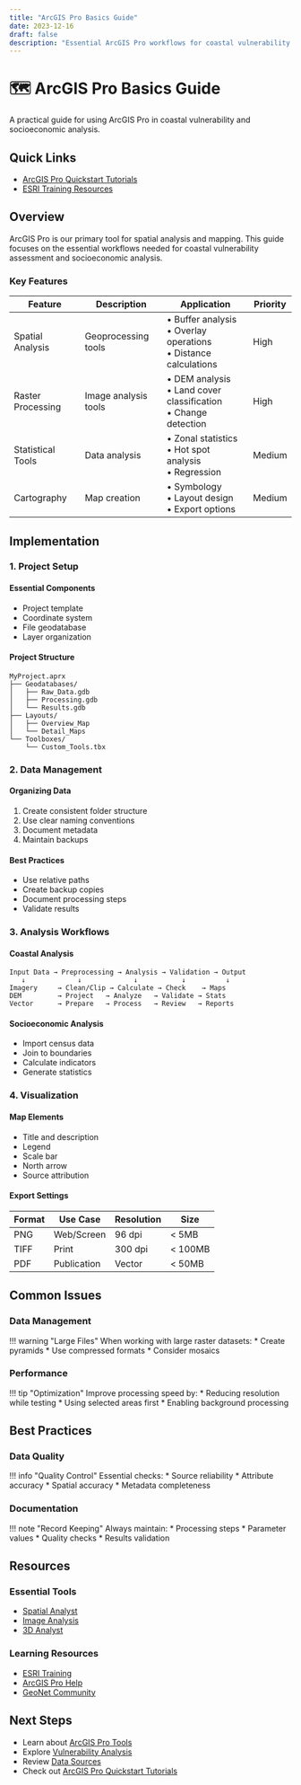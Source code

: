 ```yaml
---
title: "ArcGIS Pro Basics Guide"
date: 2023-12-16
draft: false
description: "Essential ArcGIS Pro workflows for coastal vulnerability analysis"
---
```


# 🗺️ ArcGIS Pro Basics Guide

A practical guide for using ArcGIS Pro in coastal vulnerability and socioeconomic analysis.

## Quick Links
* [ArcGIS Pro Quickstart Tutorials](https://pro.arcgis.com/en/pro-app/latest/get-started/pro-quickstart-tutorials.htm)
* [ESRI Training Resources](https://www.esri.com/training/)

## Overview

ArcGIS Pro is our primary tool for spatial analysis and mapping. This guide focuses on the essential workflows needed for coastal vulnerability assessment and socioeconomic analysis.

### Key Features

| Feature | Description | Application | Priority |
|---------|-------------|-------------|-----------|
| Spatial Analysis | Geoprocessing tools | • Buffer analysis<br>• Overlay operations<br>• Distance calculations | High |
| Raster Processing | Image analysis tools | • DEM analysis<br>• Land cover classification<br>• Change detection | High |
| Statistical Tools | Data analysis | • Zonal statistics<br>• Hot spot analysis<br>• Regression | Medium |
| Cartography | Map creation | • Symbology<br>• Layout design<br>• Export options | Medium |

## Implementation

### 1. Project Setup

#### Essential Components
* Project template
* Coordinate system
* File geodatabase
* Layer organization

#### Project Structure
```plaintext
MyProject.aprx
├── Geodatabases/
│   ├── Raw_Data.gdb
│   ├── Processing.gdb
│   └── Results.gdb
├── Layouts/
│   ├── Overview_Map
│   └── Detail_Maps
└── Toolboxes/
    └── Custom_Tools.tbx
```

### 2. Data Management

#### Organizing Data
1. Create consistent folder structure
2. Use clear naming conventions
3. Document metadata
4. Maintain backups

#### Best Practices
* Use relative paths
* Create backup copies
* Document processing steps
* Validate results

### 3. Analysis Workflows

#### Coastal Analysis
```plaintext
Input Data → Preprocessing → Analysis → Validation → Output
   ↓             ↓             ↓           ↓          ↓
Imagery     → Clean/Clip → Calculate → Check    → Maps
DEM         → Project   → Analyze   → Validate → Stats
Vector      → Prepare   → Process   → Review   → Reports
```

#### Socioeconomic Analysis
* Import census data
* Join to boundaries
* Calculate indicators
* Generate statistics

### 4. Visualization

#### Map Elements
* Title and description
* Legend
* Scale bar
* North arrow
* Source attribution

#### Export Settings
| Format | Use Case | Resolution | Size |
|--------|----------|------------|------|
| PNG | Web/Screen | 96 dpi | < 5MB |
| TIFF | Print | 300 dpi | < 100MB |
| PDF | Publication | Vector | < 50MB |

## Common Issues

### Data Management
!!! warning "Large Files"
    When working with large raster datasets:
    * Create pyramids
    * Use compressed formats
    * Consider mosaics

### Performance
!!! tip "Optimization"
    Improve processing speed by:
    * Reducing resolution while testing
    * Using selected areas first
    * Enabling background processing

## Best Practices

### Data Quality
!!! info "Quality Control"
    Essential checks:
    * Source reliability
    * Attribute accuracy
    * Spatial accuracy
    * Metadata completeness

### Documentation
!!! note "Record Keeping"
    Always maintain:
    * Processing steps
    * Parameter values
    * Quality checks
    * Results validation

## Resources

### Essential Tools
* [Spatial Analyst](https://pro.arcgis.com/en/pro-app/latest/tool-reference/spatial-analyst/an-overview-of-the-spatial-analyst-toolbox.htm)
* [Image Analysis](https://pro.arcgis.com/en/pro-app/latest/help/analysis/image-analyst/what-is-image-analyst-.htm)
* [3D Analyst](https://pro.arcgis.com/en/pro-app/latest/tool-reference/3d-analyst/an-overview-of-the-3d-analyst-toolbox.htm)

### Learning Resources
* [ESRI Training](https://www.esri.com/training/)
* [ArcGIS Pro Help](https://pro.arcgis.com/en/pro-app/latest/help/main/welcome-to-the-arcgis-pro-help.htm)
* [GeoNet Community](https://community.esri.com/t5/arcgis-pro/ct-p/arcgis-pro)

## Next Steps
* Learn about [ArcGIS Pro Tools](arcgis-pro-tools-guide.md)
* Explore [Vulnerability Analysis](arcgis-vulnerability-analysis.md)
* Review [Data Sources](../data-sources/index.md)
* Check out [ArcGIS Pro Quickstart Tutorials](https://pro.arcgis.com/en/pro-app/latest/get-started/pro-quickstart-tutorials.htm)
